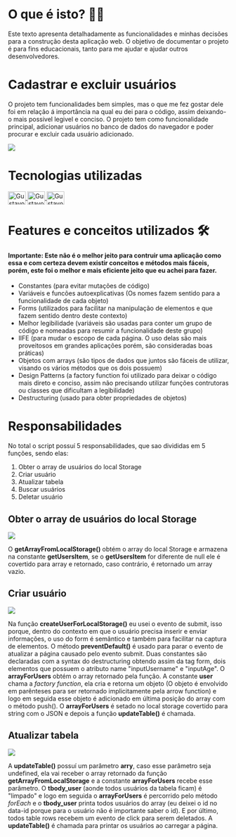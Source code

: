 <div>
  <h1>O que é isto? 👨‍💻</h1>
  <p>
    Este texto apresenta detalhadamente as funcionalidades e minhas decisões para a construção desta aplicação web. O objetivo de documentar
    o projeto é para fins educacionais, tanto para me ajudar e ajudar outros desenvolvedores. 
  </p>
</div>

<div>
  <h1>Cadastrar e excluir usuários</h1>
  <p>O projeto tem funcionalidades bem simples, mas o que me fez gostar dele foi em relação á importância na qual eu dei para o código,
    assim deixando-o mais possivel legivel e conciso. O projeto tem como funcionalidade principal, adicionar usuários no banco de dados
    do navegador e poder procurar e excluir cada usuário adicionado. 
  </p>
  <img src="https://user-images.githubusercontent.com/81722068/136706855-f4b86a3a-10f1-4f92-853c-84cbee166dc4.png">
</div>

<div>
  <h1>Tecnologias utilizadas</h1>
  <a href="https://github.com/gustavorodriguesf/Cadastrar-e-excluir-users">
    <img align="center" width="40" height="30" alt="Gustavo-Html5" src="https://cdn.jsdelivr.net/gh/devicons/devicon/icons/html5/html5-original.svg" />
    <img align="center" width="40" height="30" alt="Gustavo-Css3" src="https://cdn.jsdelivr.net/gh/devicons/devicon/icons/css3/css3-original.svg" />
    <img align="center" width="40" height="30" alt="Gustavo-JavaScript" src="https://cdn.jsdelivr.net/gh/devicons/devicon/icons/javascript/javascript-original.svg" />
  </a>
</div>

<div>
  <h1>Features e conceitos utilizados 🛠️</h1>
  <h4>
    Importante: Este não é o melhor jeito para contruir uma aplicação como essa e com certeza devem existir conceitos e métodos mais fáceis, porém,
    este foi o melhor e mais eficiente jeito que eu achei para fazer.
  </h4>  
  <ul>
    <li>Constantes (para evitar mutações de código)</li>
    <li>Variáveis e funcões autoexplicativas (Os nomes fazem sentido para a funcionalidade de cada objeto)</li>
    <li>Forms (utilizados para facilitar na manipulação de elementos e que fazem sentido dentro deste contexto)</li>
    <li>Melhor legibilidade (variáveis são usadas para conter um grupo de código e nomeadas para resumir a funcionalidade deste grupo)</li>
    <li>IIFE (para mudar o escopo de cada página. O uso delas são mais proveitosos em grandes aplicações porém, são consideradas boas práticas)</li>
    <li>Objetos com arrays (são tipos de dados que juntos são fáceis de utilizar, visando os vários métodos que os dois possuem)</li>
    <li>Design Patterns (a factory function foi utilizado para deixar o código mais direto e conciso, assim não precisando utilizar funções contrutoras ou classes que dificultam a legibilidade)</li>
    <li>Destructuring (usado para obter propriedades de objetos)</li>
  </ul>
</div>

<div>
  <h1>Responsabilidades</h1>
  <p>
    No total o script possuí 5 responsabilidades, que sao divididas em 5 funções, sendo elas: 
  </p>
  <ol>
    <li>Obter o array de usuários do local Storage</li>
    <li>Criar usuário</li>
    <li>Atualizar tabela</li>
    <li>Buscar usuários</li>
    <li>Deletar usuário</li>
  </ol>
</div>
  
<div>
  <h2>Obter o array de usuários do local Storage</h2>  
  <img src="https://user-images.githubusercontent.com/81722068/136864730-949f1941-b4e0-4f52-8db2-669f9a699cf9.png">
  <p>
    O <strong>getArrayFromLocalStorage()</strong> obtém o array do local Storage e armazena na constante <strong>getUsersItem</strong>, se o <strong>getUsersItem</strong> for diferente de null ele é covertido para array e retornado, caso contrário, é retornado um array vazio. 
  </p>
</div>
  
<div>
  <h2>Criar usuário</h2>
  <img src="https://user-images.githubusercontent.com/81722068/137212839-e52a5822-132a-4252-bcea-a3c305fa62a3.png">
  <p>
    Na função <strong>createUserForLocalStorage()</strong> eu usei o evento de submit, isso porque, dentro do contexto em que o usuário precisa inserir e enviar informações, o uso do form é semântico e também para facilitar na captura de elementos. O método <strong>preventDefault()</strong> é usado para parar o evento de atualizar a página causado pelo evento submit. Duas constantes são declaradas com a syntax do destructuring obtendo assim da tag form, dois elementos que possuem o atributo name "inputUsername" e "inputAge". O <strong>arrayForUsers</strong> obtém o array retornado pela função. A constante <strong>user</strong> chama a <em>factory function</em>, ela cria e retorna um objeto (O objeto é envolvido em parênteses para ser retornado implicitamente pela arrow function) e logo em seguida esse objeto é adicionado em última posição do array com o método push(). O <strong>arrayForUsers</strong> é setado no local storage covertido para string com o JSON e depois a função <strong>updateTable()</strong> é chamada.
  </p>
</div>
  
<div>
  <h2>Atualizar tabela</h2>
  <img src="https://user-images.githubusercontent.com/81722068/137231878-b2f55010-e615-4a37-9439-af8f88bb8d12.png">
  <p>
    A <strong>updateTable()</strong> possuí um parâmetro <strong>arry</strong>, caso esse parâmetro seja undefined, ela vai receber o array retornado da função <strong>getArrayFromLocalStorage</strong> e a constante <strong>arrayForUsers</strong> recebe esse parâmetro. O <strong>tbody_user</strong> (aonde todos usuários da tabela ficam) é "limpado" e logo em seguida o <strong>arrayForUsers</strong> é percorrido pelo método <em>forEach</em> e o <strong>tbody_user</strong> printa todos usuários do array (eu deixei o id no data-id porque para o usuário não é importante saber o id). E por último, todos table rows recebem um evento de click para serem deletados. A <strong>updateTable()</strong> é chamada para printar os usuários ao carregar a página.
  </p>
</div>
  
  
  
